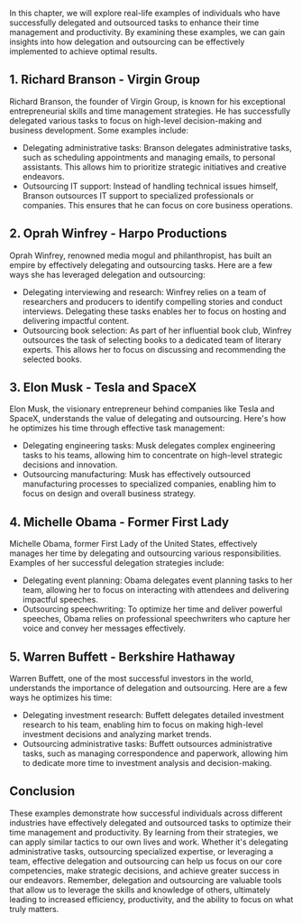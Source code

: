 
In this chapter, we will explore real-life examples of individuals who have successfully delegated and outsourced tasks to enhance their time management and productivity. By examining these examples, we can gain insights into how delegation and outsourcing can be effectively implemented to achieve optimal results.

**1. Richard Branson - Virgin Group**
-------------------------------------

Richard Branson, the founder of Virgin Group, is known for his exceptional entrepreneurial skills and time management strategies. He has successfully delegated various tasks to focus on high-level decision-making and business development. Some examples include:

* Delegating administrative tasks: Branson delegates administrative tasks, such as scheduling appointments and managing emails, to personal assistants. This allows him to prioritize strategic initiatives and creative endeavors.
* Outsourcing IT support: Instead of handling technical issues himself, Branson outsources IT support to specialized professionals or companies. This ensures that he can focus on core business operations.

**2. Oprah Winfrey - Harpo Productions**
----------------------------------------

Oprah Winfrey, renowned media mogul and philanthropist, has built an empire by effectively delegating and outsourcing tasks. Here are a few ways she has leveraged delegation and outsourcing:

* Delegating interviewing and research: Winfrey relies on a team of researchers and producers to identify compelling stories and conduct interviews. Delegating these tasks enables her to focus on hosting and delivering impactful content.
* Outsourcing book selection: As part of her influential book club, Winfrey outsources the task of selecting books to a dedicated team of literary experts. This allows her to focus on discussing and recommending the selected books.

**3. Elon Musk - Tesla and SpaceX**
-----------------------------------

Elon Musk, the visionary entrepreneur behind companies like Tesla and SpaceX, understands the value of delegating and outsourcing. Here's how he optimizes his time through effective task management:

* Delegating engineering tasks: Musk delegates complex engineering tasks to his teams, allowing him to concentrate on high-level strategic decisions and innovation.
* Outsourcing manufacturing: Musk has effectively outsourced manufacturing processes to specialized companies, enabling him to focus on design and overall business strategy.

**4. Michelle Obama - Former First Lady**
-----------------------------------------

Michelle Obama, former First Lady of the United States, effectively manages her time by delegating and outsourcing various responsibilities. Examples of her successful delegation strategies include:

* Delegating event planning: Obama delegates event planning tasks to her team, allowing her to focus on interacting with attendees and delivering impactful speeches.
* Outsourcing speechwriting: To optimize her time and deliver powerful speeches, Obama relies on professional speechwriters who capture her voice and convey her messages effectively.

**5. Warren Buffett - Berkshire Hathaway**
------------------------------------------

Warren Buffett, one of the most successful investors in the world, understands the importance of delegation and outsourcing. Here are a few ways he optimizes his time:

* Delegating investment research: Buffett delegates detailed investment research to his team, enabling him to focus on making high-level investment decisions and analyzing market trends.
* Outsourcing administrative tasks: Buffett outsources administrative tasks, such as managing correspondence and paperwork, allowing him to dedicate more time to investment analysis and decision-making.

**Conclusion**
--------------

These examples demonstrate how successful individuals across different industries have effectively delegated and outsourced tasks to optimize their time management and productivity. By learning from their strategies, we can apply similar tactics to our own lives and work. Whether it's delegating administrative tasks, outsourcing specialized expertise, or leveraging a team, effective delegation and outsourcing can help us focus on our core competencies, make strategic decisions, and achieve greater success in our endeavors. Remember, delegation and outsourcing are valuable tools that allow us to leverage the skills and knowledge of others, ultimately leading to increased efficiency, productivity, and the ability to focus on what truly matters.
